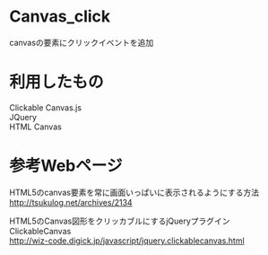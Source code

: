 # Canvas_click
canvasの要素にクリックイベントを追加


# 利用したもの
Clickable Canvas.js  
JQuery  
HTML Canvas

# 参考Webページ
HTML5のcanvas要素を常に画面いっぱいに表示されるようにする方法  
http://tsukulog.net/archives/2134

HTML5のCanvas図形をクリッカブルにするjQueryプラグイン ClickableCanvas  
http://wiz-code.digick.jp/javascript/jquery.clickablecanvas.html
